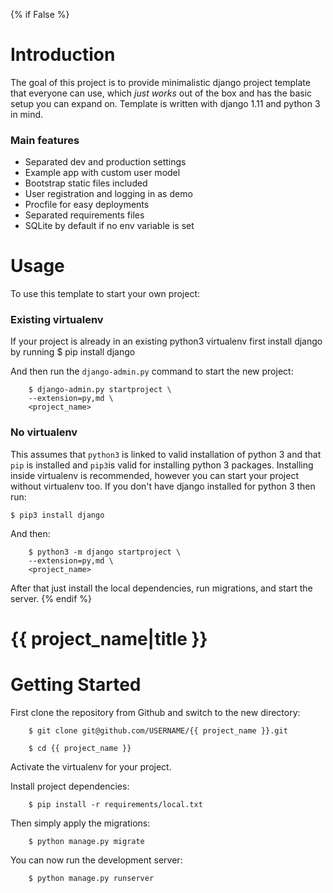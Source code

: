 {% if False %}
# Introduction
The goal of this project is to provide minimalistic django project template that everyone can use, which _just works_ out of the box and has the basic setup you can expand on. 
Template is written with django 1.11 and python 3 in mind.

### Main features
* Separated dev and production settings
* Example app with custom user model
* Bootstrap static files included
* User registration and logging in as demo
* Procfile for easy deployments
* Separated requirements files
* SQLite by default if no env variable is set
# Usage
To use this template to start your own project:
### Existing virtualenv
If your project is already in an existing python3 virtualenv first install django by running
    $ pip install django
    
And then run the `django-admin.py` command to start the new project:
```
    $ django-admin.py startproject \
    --extension=py,md \
    <project_name>
```
      
### No virtualenv
This assumes that `python3` is linked to valid installation of python 3 and that `pip` is installed and `pip3`is valid
for installing python 3 packages.
Installing inside virtualenv is recommended, however you can start your project without virtualenv too.
If you don't have django installed for python 3 then run:
```
$ pip3 install django
```
    
And then:
```
    $ python3 -m django startproject \
    --extension=py,md \
    <project_name>
```
      
      
After that just install the local dependencies, run migrations, and start the server.
{% endif %}
# {{ project_name|title }}
# Getting Started
First clone the repository from Github and switch to the new directory:
```
    $ git clone git@github.com/USERNAME/{{ project_name }}.git
```
```
    $ cd {{ project_name }}
```
    
Activate the virtualenv for your project.
    
Install project dependencies:
```
    $ pip install -r requirements/local.txt
```
    
    
Then simply apply the migrations:
```
    $ python manage.py migrate
```
    
You can now run the development server:
```
    $ python manage.py runserver
```
